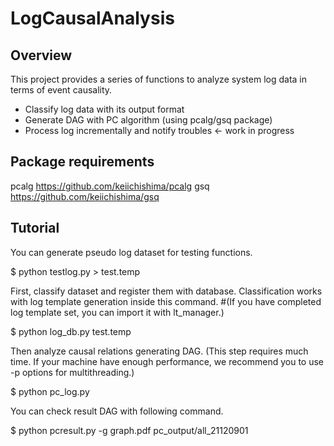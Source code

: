 # LogCausalAnalysis

## Overview

This project provides a series of functions to analyze 
system log data in terms of event causality.

* Classify log data with its output format
* Generate DAG with PC algorithm (using pcalg/gsq package)
* Process log incrementally and notify troubles <- work in progress

## Package requirements

pcalg https://github.com/keiichishima/pcalg
gsq https://github.com/keiichishima/gsq

## Tutorial

You can generate pseudo log dataset for testing functions.

$ python testlog.py > test.temp

First, classify dataset and register them with database.
Classification works with log template generation inside this command.
#(If you have completed log template set, you can import it with lt_manager.)

$ python log_db.py test.temp

Then analyze causal relations generating DAG.
(This step requires much time. If your machine have enough performance,
we recommend you to use -p options for multithreading.)

$ python pc_log.py

You can check result DAG with following command.

$ python pcresult.py -g graph.pdf pc_output/all_21120901

